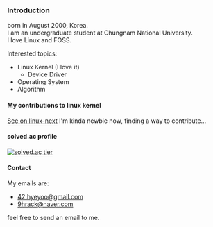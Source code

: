 ### Introduction

born in August 2000, Korea.  
I am an undergraduate student at Chungnam National University.  
I love Linux and FOSS.

Interested topics:
  - Linux Kernel (I love it)
    - Device Driver
  - Operating System
  - Algorithm

#### My contributions to linux kernel
[See on linux-next](https://git.kernel.org/pub/scm/linux/kernel/git/next/linux-next.git/log/?qt=author&q=42.hyeyoo@gmail.com
)
I'm kinda newbie now, finding a way to contribute...

#### solved.ac profile
[![solved.ac tier](http://mazassumnida.wtf/api/v2/generate_badge?boj=hygoni)](https://solved.ac/hygoni)

#### Contact

My emails are:
  - 42.hyeyoo@gmail.com
  - 9hrack@naver.com

feel free to send an email to me.
